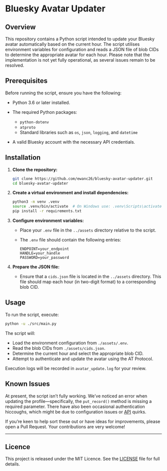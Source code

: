 # Bluesky Avatar Updater

## Overview

This repository contains a Python script intended to update your Bluesky avatar automatically based on the current hour. The script utilises environment variables for configuration and reads a JSON file of blob CIDs to determine the appropriate avatar for each hour. Please note that the implementation is not yet fully operational, as several issues remain to be resolved.

## Prerequisites

Before running the script, ensure you have the following:

- Python 3.6 or later installed.

- The required Python packages:
  - `python-dotenv`
  - `atproto`
  - Standard libraries such as `os`, `json`, `logging`, and `datetime`
- A valid Bluesky account with the necessary API credentials.

## Installation

1. **Clone the repository:**

   ```bash
   git clone https://github.com/ewanc26/bluesky-avatar-updater.git
   cd bluesky-avatar-updater
   ```

2. **Create a virtual environment and install dependencies:**

   ```bash
   python3 -m venv .venv
   source .venv/bin/activate  # On Windows use: .venv\Scripts\activate
   pip install -r requirements.txt
   ```

3. **Configure environment variables:**
   - Place your `.env` file in the `../assets` directory relative to the script.
   - The `.env` file should contain the following entries:

     ```env
     ENDPOINT=your_endpoint
     HANDLE=your_handle
     PASSWORD=your_password
     ```

4. **Prepare the JSON file:**
   - Ensure that a `cids.json` file is located in the `../assets` directory. This file should map each hour (in two-digit format) to a corresponding blob CID.

## Usage

To run the script, execute:

```bash
python -u ./src/main.py
```

The script will:

- Load the environment configuration from `./assets/.env`.
- Read the blob CIDs from `./assets/cids.json`.
- Determine the current hour and select the appropriate blob CID.
- Attempt to authenticate and update the avatar using the AT Protocol.

Execution logs will be recorded in `avatar_update.log` for your review.

## Known Issues

At present, the script isn’t fully working. We’ve noticed an error when updating the profile—specifically, the `put_record()` method is missing a required parameter. There have also been occasional authentication hiccoughs, which might be due to configuration issues or [API](https://atproto.blue) quirks.

If you’re keen to help sort these out or have ideas for improvements, please open a Pull Request. Your contributions are very welcome!

---

## Licence

This project is released under the MIT Licence. See the [LICENSE](./LICENSE) file for full details.
